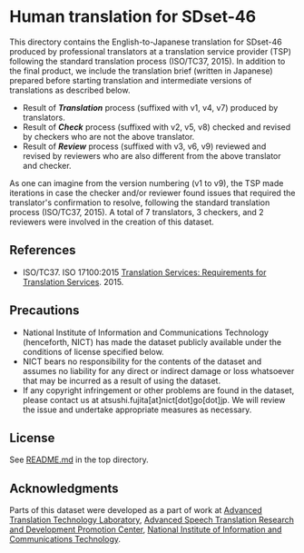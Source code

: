 # Human translation for SDset-46

This directory contains the English-to-Japanese translation for SDset-46 produced by professional translators at a translation service provider (TSP) following the standard translation process (ISO/TC37, 2015).  In addition to the final product, we include the translation brief (written in Japanese) prepared before starting translation and intermediate versions of translations as described below.

* Result of ***Translation*** process (suffixed with v1, v4, v7) produced by translators.
* Result of ***Check*** process (suffixed with v2, v5, v8) checked and revised by checkers who are not the above translator.
* Result of ***Review*** process (suffixed with v3, v6, v9) reviewed and revised by reviewers who are also different from the above translator and checker.

As one can imagine from the version numbering (v1 to v9), the TSP made iterations in case the checker and/or reviewer found issues that required the translator's confirmation to resolve, following the standard translation process (ISO/TC37, 2015).  A total of 7 translators, 3 checkers, and 2 reviewers were involved in the creation of this dataset.

## References

* ISO/TC37. ISO 17100:2015 [Translation Services: Requirements for Translation Services](https://iso.org/standard/59149.html). 2015.

## Precautions

* National Institute of Information and Communications Technology (henceforth, NICT) has made the dataset publicly available under the conditions of license specified below.
* NICT bears no responsibility for the contents of the dataset and assumes no liability for any direct or indirect damage or loss whatsoever that may be incurred as a result of using the dataset.
* If any copyright infringement or other problems are found in the dataset, please contact us at atsushi.fujita[at]nict[dot]go[dot]jp. We will review the issue and undertake appropriate measures as necessary.

## License

See [README.md](../README.md) in the top directory.

## Acknowledgments

Parts of this dataset were developed as a part of work at [Advanced Translation Technology Laboratory](https://att-astrec.nict.go.jp/), [Advanced Speech Translation Research and Development Promotion Center](https://astrec.nict.go.jp/), [National Institute of Information and Communications Technology](https://www.nict.go.jp/en/).
